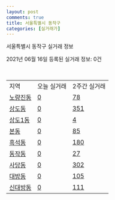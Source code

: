 ```yaml
---
layout: post
comments: true
title: 서울특별시 동작구
categories: [실거래가]
---
```


서울특별시 동작구 실거래 정보

2021년 06월 16일 등록된 실거래 정보: 0건

<script type="text/javascript">
  google.charts.load('current', {'packages':['corechart']});
  google.charts.setOnLoadCallback(drawChart);

  function drawChart() {
    var data = google.visualization.arrayToDataTable([['거래일', '매매', '전월세', '전매'], ['2021-04', 98, 291, 0], ['2021-05', 132, 390, 0], ['2021-06', 8, 92, 0], ['2021-03', 16, 163, 0], ['2021-02', 0, 53, 0]]);

    var options = {
      title: '최근 유형별 거래량 추이',
      legend: { position: 'bottom' }
    };

    var chart = new google.visualization.LineChart(document.getElementById('columnchart_material'));
    chart.draw(data, (options));
  }
</script>

<div id="columnchart_material" style="width: 450px; margin-left: -35px"></div>
<br>
<table class="sortable">
  <tr>
    <td>지역</td>
    <td>오늘 실거래</td>
    <td>2주간 실거래</td>
  </tr>

  
  <tr class="item">
    <td><a href="1159010100.html">노량진동</a></td>
    <td><a href="1159010100.html">0</a></td>
    <td><a href="1159010100.html">78</a></td>
  </tr>
    

  <tr class="item">
    <td><a href="1159010200.html">상도동</a></td>
    <td><a href="1159010200.html">0</a></td>
    <td><a href="1159010200.html">351</a></td>
  </tr>
    

  <tr class="item">
    <td><a href="1159010300.html">상도1동</a></td>
    <td><a href="1159010300.html">0</a></td>
    <td><a href="1159010300.html">4</a></td>
  </tr>
    

  <tr class="item">
    <td><a href="1159010400.html">본동</a></td>
    <td><a href="1159010400.html">0</a></td>
    <td><a href="1159010400.html">85</a></td>
  </tr>
    

  <tr class="item">
    <td><a href="1159010500.html">흑석동</a></td>
    <td><a href="1159010500.html">0</a></td>
    <td><a href="1159010500.html">180</a></td>
  </tr>
    

  <tr class="item">
    <td><a href="1159010600.html">동작동</a></td>
    <td><a href="1159010600.html">0</a></td>
    <td><a href="1159010600.html">27</a></td>
  </tr>
    

  <tr class="item">
    <td><a href="1159010700.html">사당동</a></td>
    <td><a href="1159010700.html">0</a></td>
    <td><a href="1159010700.html">302</a></td>
  </tr>
    

  <tr class="item">
    <td><a href="1159010800.html">대방동</a></td>
    <td><a href="1159010800.html">0</a></td>
    <td><a href="1159010800.html">105</a></td>
  </tr>
    

  <tr class="item">
    <td><a href="1159010900.html">신대방동</a></td>
    <td><a href="1159010900.html">0</a></td>
    <td><a href="1159010900.html">111</a></td>
  </tr>
    


</table>


    